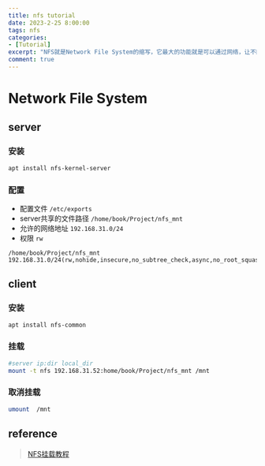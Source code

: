 ```yaml
---
title: nfs tutorial
date: 2023-2-25 8:00:00
tags: nfs
categories: 
- [Tutorial]
excerpt: "NFS就是Network File System的缩写，它最大的功能就是可以通过网络，让不同的机器、不同的操作系统可以共享彼此的文件"
comment: true
---
```

# Network File System
## server
### 安装
```bash
apt install nfs-kernel-server
```
### 配置
- 配置文件 `/etc/exports`
- server共享的文件路径 `/home/book/Project/nfs_mnt`
- 允许的网络地址 `192.168.31.0/24`
- 权限 `rw`
```
/home/book/Project/nfs_mnt 192.168.31.0/24(rw,nohide,insecure,no_subtree_check,async,no_root_squash)
```
## client 
### 安装
```bash
apt install nfs-common
```
### 挂载
```bash
#server ip:dir local_dir
mount -t nfs 192.168.31.52:home/book/Project/nfs_mnt /mnt
```

### 取消挂载
```bash
umount  /mnt
```

## reference
> [NFS挂载教程](https://www.cnblogs.com/lizhuming/p/13946107.html#nfs%E7%8E%AF%E5%A2%83%E6%90%AD%E5%BB%BA)
